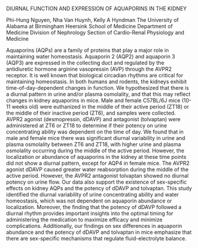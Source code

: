 DIURNAL FUNCTION AND EXPRESSION OF AQUAPORINS IN THE KIDNEY

Phi-Hung Nguyen, Nha Van Huynh, Kelly A Hyndman 
The University of Alabama at Birmingham 
Heersink School of Medicine 
Department of Medicine 
Division of Nephrology 
Section of Cardio-Renal Physiology and Medicine 


Aquaporins (AQPs) are a family of proteins that play a major role in maintaining water homeostasis. Aquaporin 2 (AQP2) and aquaporin 3 (AQP3) are expressed in the collecting duct and regulated by the antidiuretic hormone arginine vasopressin (AVP) through the AVPR2 receptor. It is well known that biological circadian rhythms are critical for maintaining homeostasis. In both humans and rodents, the kidneys exhibit time-of-day-dependent changes in function. We hypothesized that there is a diurnal pattern in urine and/or plasma osmolality, and that this may reflect changes in kidney aquaporins in mice. Male and female C57BL/6J mice (10-11 weeks old) were euthanized in the middle of their active period (ZT18) or the middle of their inactive period (ZT6), and samples were collected. AVPR2 agonist (desmopressin, dDAVP) and antagonist (tolvaptan) were administered at ZT6 or ZT18 to determine if their potency on urine concentrating ability was dependent on the time of day. We found that in male and female mice there was significant diurnal variability in urine and plasma osmolality between ZT6 and ZT18, with higher urine and plasma osmolality occurring during the middle of the active period. However, the localization or abundance of aquaporins in the kidney at these time points did not show a diurnal pattern, except for AQP4 in female mice. The AVPR2 agonist dDAVP caused greater water reabsorption during the middle of the active period. However, the AVPR2 antagonist tolvaptan showed no diurnal potency on urine flow. Our data also support the existence of sex-specific effects on kidney AQPs and the potency of dDAVP and tolvaptan. This study identified the diurnal variability of urine concentrating ability and water homeostasis, which was not dependent on aquaporin abundance or localization. Moreover, the finding that the potency of dDAVP followed a diurnal rhythm provides important insights into the optimal timing for administering the medication to maximize efficacy and minimize complications. Additionally, our findings on sex differences in aquaporin abundance and the potency of dDAVP and tolvaptan in mice emphasize that there are sex-specific mechanisms that regulate fluid-electrolyte balance.
